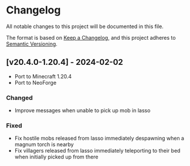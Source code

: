 # Changelog
All notable changes to this project will be documented in this file.

The format is based on [Keep a Changelog](https://keepachangelog.com/en/1.0.0/),
and this project adheres to [Semantic Versioning](https://semver.org/spec/v2.0.0.html).

## [v20.4.0-1.20.4] - 2024-02-02
- Port to Minecraft 1.20.4
- Port to NeoForge
### Changed
- Improve messages when unable to pick up mob in lasso
### Fixed
- Fix hostile mobs released from lasso immediately despawning when a magnum torch is nearby
- Fix villagers released from lasso immediately teleporting to their bed when initially picked up from there
